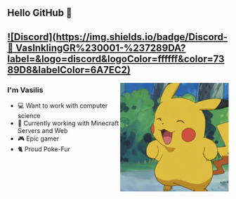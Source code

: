 ## Hello GitHub 👋
[![Discord](https://img.shields.io/badge/Discord-🎃 VasInklingGR%230001-%237289DA?label=&logo=discord&logoColor=ffffff&color=7389D8&labelColor=6A7EC2)](https://discord.com)
---
<img align="right" alt="GIF" src="ITSAMEMARIO.gif" />

### I'm Vasilis

- 💻 Want to work with computer science
- 🌱 Currently working with Minecraft Servers and Web
- 🎮 Epic gamer
- 🐈 Proud Poke-Fur

